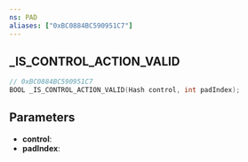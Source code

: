 ```yaml
---
ns: PAD
aliases: ["0xBC0884BC590951C7"]
---
```

## _IS_CONTROL_ACTION_VALID

```c
// 0xBC0884BC590951C7
BOOL _IS_CONTROL_ACTION_VALID(Hash control, int padIndex);
```

## Parameters
* **control**:
* **padIndex**:
